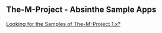 ## The-M-Project - Absinthe Sample Apps

[Looking for the Samples of The-M-Project 1.x?](https://github.com/mwaylabs/The-M-Project-Sample-Apps/tree/1.x)